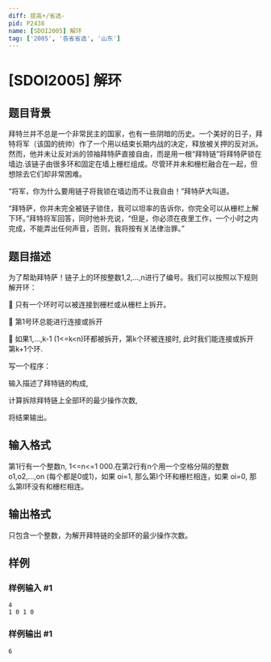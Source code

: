 ```yaml
---
diff: 提高+/省选-
pid: P2438
name: [SDOI2005] 解环
tag: ['2005', '各省省选', '山东']
---
```

# [SDOI2005] 解环
## 题目背景

拜特兰并不总是一个非常民主的国家，也有一些阴暗的历史。一个美好的日子，拜特将军（该国的统帅）作了一个用以结束长期内战的决定，释放被关押的反对派。然而，他并未让反对派的领袖拜特萨直接自由，而是用一根“拜特链”将拜特萨锁在墙边.该链子由很多环和固定在墙上栅栏组成。尽管环并未和栅栏融合在一起，但想除去它们却非常困难。

“将军，你为什么要用链子将我锁在墙边而不让我自由！”拜特萨大叫道。

“拜特萨，你并未完全被链子锁住，我可以坦率的告诉你，你完全可以从栅栏上解下环。”拜特将军回答，同时他补充说，“但是，你必须在夜里工作，一个小时之内完成，不能弄出任何声音，否则，我将按有关法律治罪。”

## 题目描述

为了帮助拜特萨！链子上的环按整数1,2,…,n进行了编号。我们可以按照以下规则解开环：

    只有一个环时可以被连接到栅栏或从栅栏上拆开。

    第1号环总能进行连接或拆开

    如果1,...,k-1 (1<=k<n)环都被拆开，第k个环被连接时, 此时我们能连接或拆开 第k+1个环.


写一个程序：

输入描述了拜特链的构成,

计算拆除拜特链上全部环的最少操作次数,

将结果输出。

## 输入格式

第1行有一个整数n, 1<=n<=1 000.在第2行有n个用一个空格分隔的整数 o1,o2,...,on (每个都是0或1)，如果 oi=1, 那么第I个环和栅栏相连，如果 oi=0, 那么第I环没有和栅栏相连。

## 输出格式

只包含一个整数，为解开拜特链的全部环的最少操作次数。

## 样例

### 样例输入 #1
```
4
1 0 1 0

```
### 样例输出 #1
```
6
```

